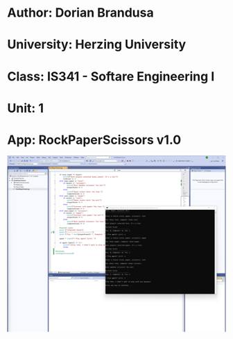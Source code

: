 # Author: Dorian Brandusa
# University: Herzing University
# Class: IS341 - Softare Engineering I
# Unit: 1

# App: RockPaperScissors v1.0

![alt text](https://github.com/mrdorian-edu/herzing-se1/blob/main/unit1/RockPaperScissors/screenshot.png?raw=true)

